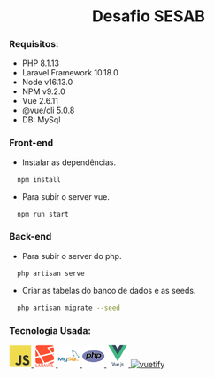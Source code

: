 <h1 align="center">Desafio SESAB</h1>

### Requisitos:

- PHP 8.1.13
- Laravel Framework 10.18.0
- Node v16.13.0
- NPM v9.2.0
- Vue 2.6.11
- @vue/cli 5.0.8
- DB: MySql

### Front-end
- Instalar as dependências.

```bash
  npm install
```
- Para subir o server vue.

```bash
  npm run start
```
### Back-end
- Para subir o server do php.

```bash
  php artisan serve
```

- Criar as tabelas do banco de dados e as seeds.

```bash
  php artisan migrate --seed
```

<h3 align="left">Tecnologia Usada:</h3>
<p align="left"> <a href="https://developer.mozilla.org/en-US/docs/Web/JavaScript" target="_blank" rel="noreferrer"> <img src="https://raw.githubusercontent.com/devicons/devicon/master/icons/javascript/javascript-original.svg" alt="javascript" width="40" height="40"/> </a> <a href="https://laravel.com/" target="_blank" rel="noreferrer"> <img src="https://raw.githubusercontent.com/devicons/devicon/master/icons/laravel/laravel-plain-wordmark.svg" alt="laravel" width="40" height="40"/> </a> <a href="https://www.mysql.com/" target="_blank" rel="noreferrer"> <img src="https://raw.githubusercontent.com/devicons/devicon/master/icons/mysql/mysql-original-wordmark.svg" alt="mysql" width="40" height="40"/> </a> <a href="https://www.php.net" target="_blank" rel="noreferrer"> <img src="https://raw.githubusercontent.com/devicons/devicon/master/icons/php/php-original.svg" alt="php" width="40" height="40"/> </a> <a href="https://vuejs.org/" target="_blank" rel="noreferrer"> <img src="https://raw.githubusercontent.com/devicons/devicon/master/icons/vuejs/vuejs-original-wordmark.svg" alt="vuejs" width="40" height="40"/> </a> <a href="https://vuetifyjs.com/en/" target="_blank" rel="noreferrer"> <img src="https://bestofjs.org/logos/vuetify.svg" alt="vuetify" width="40" height="40"/> </a> </p>
